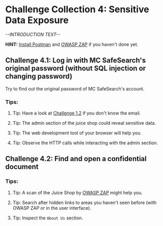 # Challenge Collection 4: Sensitive Data Exposure

*--INTRODUCTION TEXT--*

**HINT:** [Install Postman](https://www.getpostman.com/apps) and [OWASP ZAP](https://github.com/zaproxy/zaproxy/wiki/Downloads) if you haven't done yet.

## Challenge 4.1: Log in with MC SafeSearch's original password (without SQL injection or changing password)
Try to find out the original password of MC SafeSearch's account.

### Tips:

1. Tip: Have a look at [Challenge 1.2](https://github.com/nt-ca-aqe/thesis-ahs/tree/master/Challenge%201:%20Broken%20Access%20Control#challenge-12-find-the-admin-page) if you don't know the email.

2. Tip: The admin section of the juice shop could reveal sensitive data.

3. Tip: The web development tool of your browser will help you.

4. Tip: Observe the HTTP calls while interacting with the admin section.


## Challenge 4.2: Find and open a confidential document

### Tips:

1. Tip: A scan of the Juice Shop by [OWASP ZAP](https://github.com/zaproxy/zaproxy/wiki/Downloads) might help you.

2. Tip: Search after hidden links to areas you haven't seen before (with OWASP ZAP or in the user interface).

3. Tip: Inspect the `About Us` section.
